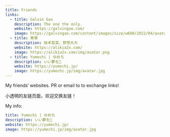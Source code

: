 ```yaml
---
title: Friends
links:
  - title: Galvin Gao
    description: The one the only.
    website: https://galvingao.com/
    image: https://galvingao.com/content/images/size/w600/2022/04/avatar-2dim-circle_512x512.png
  - title: 寒寒
    description: 技术菜菜，梦想大大
    website: https://alikia2x.com/
    image: https://alikia2x.com/img/avatar.png
  - title: Yumechi | ゆめち
    description: いい夢を🌙
    website: https://yumechi.jp/
    image: https://yumechi.jp/img/avatar.jpg
---
```


My friends‘ websites. PR or email to to exchange links!

小透明的友链页面，欢迎交换友链！

My info:

```yaml
title: Yumechi | ゆめち
description: いい夢を🌙
website: https://yumechi.jp/
image: https://yumechi.jp/img/avatar.jpg
```